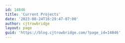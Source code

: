 ```yaml
---
id: 14846
title: 'Current Projects'
date: '2023-08-24T16:29:47-07:00'
author: cjtrowbridge
layout: page
guid: 'https://blog.cjtrowbridge.com/?page_id=14846'
---
```


<!-- wp:latest-posts {"categories":[{"id":811,"count":5,"description":"","link":"https://blog.cjtrowbridge.com/category/blog/projects/current-projects/","name":"Current Projects","slug":"current-projects","taxonomy":"category","parent":220,"meta":[],"yoast_head":"\u003c!\u002d\u002d This site is optimized with the Yoast SEO plugin v21.0 - https://yoast.com/wordpress/plugins/seo/ \u002d\u002d\u003e\n\u003ctitle\u003eCurrent Projects Archives - CJ Trowbridge\u003c/title\u003e\n\u003c!\u002d\u002d Admin only notice: this page does not show a meta description because it does not have one, either write it for this page specifically or go into the [Yoast SEO - Settings] menu and set up a template. \u002d\u002d\u003e\n\u003cmeta name=\u0022robots\u0022 content=\u0022index, follow, max-snippet:-1, max-image-preview:large, max-video-preview:-1\u0022 /\u003e\n\u003clink rel=\u0022canonical\u0022 href=\u0022https://blog.cjtrowbridge.com/category/blog/projects/current-projects/\u0022 /\u003e\n\u003cmeta property=\u0022og:locale\u0022 content=\u0022en_US\u0022 /\u003e\n\u003cmeta property=\u0022og:type\u0022 content=\u0022article\u0022 /\u003e\n\u003cmeta property=\u0022og:title\u0022 content=\u0022Current Projects Archives - CJ Trowbridge\u0022 /\u003e\n\u003cmeta property=\u0022og:url\u0022 content=\u0022https://blog.cjtrowbridge.com/category/blog/projects/current-projects/\u0022 /\u003e\n\u003cmeta property=\u0022og:site_name\u0022 content=\u0022CJ Trowbridge\u0022 /\u003e\n\u003cmeta name=\u0022twitter:card\u0022 content=\u0022summary_large_image\u0022 /\u003e\n\u003cmeta name=\u0022twitter:site\u0022 content=\u0022@cjtrowbridge\u0022 /\u003e\n\u003cscript type=\u0022application/ld+json\u0022 class=\u0022yoast-schema-graph\u0022\u003e{\u0022@context\u0022:\u0022https://schema.org\u0022,\u0022@graph\u0022:[{\u0022@type\u0022:\u0022CollectionPage\u0022,\u0022@id\u0022:\u0022https://blog.cjtrowbridge.com/category/blog/projects/current-projects/\u0022,\u0022url\u0022:\u0022https://blog.cjtrowbridge.com/category/blog/projects/current-projects/\u0022,\u0022name\u0022:\u0022Current Projects Archives - CJ Trowbridge\u0022,\u0022isPartOf\u0022:{\u0022@id\u0022:\u0022https://blog.cjtrowbridge.com/#website\u0022},\u0022breadcrumb\u0022:{\u0022@id\u0022:\u0022https://blog.cjtrowbridge.com/category/blog/projects/current-projects/#breadcrumb\u0022},\u0022inLanguage\u0022:\u0022en-US\u0022},{\u0022@type\u0022:\u0022BreadcrumbList\u0022,\u0022@id\u0022:\u0022https://blog.cjtrowbridge.com/category/blog/projects/current-projects/#breadcrumb\u0022,\u0022itemListElement\u0022:[{\u0022@type\u0022:\u0022ListItem\u0022,\u0022position\u0022:1,\u0022name\u0022:\u0022Home\u0022,\u0022item\u0022:\u0022https://blog.cjtrowbridge.com/\u0022},{\u0022@type\u0022:\u0022ListItem\u0022,\u0022position\u0022:2,\u0022name\u0022:\u0022Blog\u0022,\u0022item\u0022:\u0022https://blog.cjtrowbridge.com/category/blog/\u0022},{\u0022@type\u0022:\u0022ListItem\u0022,\u0022position\u0022:3,\u0022name\u0022:\u0022Projects\u0022,\u0022item\u0022:\u0022https://blog.cjtrowbridge.com/category/blog/projects/\u0022},{\u0022@type\u0022:\u0022ListItem\u0022,\u0022position\u0022:4,\u0022name\u0022:\u0022Current Projects\u0022}]},{\u0022@type\u0022:\u0022WebSite\u0022,\u0022@id\u0022:\u0022https://blog.cjtrowbridge.com/#website\u0022,\u0022url\u0022:\u0022https://blog.cjtrowbridge.com/\u0022,\u0022name\u0022:\u0022CJ Trowbridge\u0022,\u0022description\u0022:\u0022Under discursive construction.\u0022,\u0022publisher\u0022:{\u0022@id\u0022:\u0022https://blog.cjtrowbridge.com/#/schema/person/edaa0fb9bb0ef359fbb332ac4d720d6d\u0022},\u0022potentialAction\u0022:[{\u0022@type\u0022:\u0022SearchAction\u0022,\u0022target\u0022:{\u0022@type\u0022:\u0022EntryPoint\u0022,\u0022urlTemplate\u0022:\u0022https://blog.cjtrowbridge.com/?s={search_term_string}\u0022},\u0022query-input\u0022:\u0022required name=search_term_string\u0022}],\u0022inLanguage\u0022:\u0022en-US\u0022},{\u0022@type\u0022:[\u0022Person\u0022,\u0022Organization\u0022],\u0022@id\u0022:\u0022https://blog.cjtrowbridge.com/#/schema/person/edaa0fb9bb0ef359fbb332ac4d720d6d\u0022,\u0022name\u0022:\u0022cjtrowbridge\u0022,\u0022image\u0022:{\u0022@type\u0022:\u0022ImageObject\u0022,\u0022inLanguage\u0022:\u0022en-US\u0022,\u0022@id\u0022:\u0022https://blog.cjtrowbridge.com/#/schema/person/image/\u0022,\u0022url\u0022:\u0022https://secure.gravatar.com/avatar/fdab7d7fa51ecd16b588a234a05f6eac?s=96\u0026d=mm\u0026r=g\u0022,\u0022contentUrl\u0022:\u0022https://secure.gravatar.com/avatar/fdab7d7fa51ecd16b588a234a05f6eac?s=96\u0026d=mm\u0026r=g\u0022,\u0022caption\u0022:\u0022cjtrowbridge\u0022},\u0022logo\u0022:{\u0022@id\u0022:\u0022https://blog.cjtrowbridge.com/#/schema/person/image/\u0022},\u0022sameAs\u0022:[\u0022http://cjtrowbridge.com\u0022]}]}\u003c/script\u003e\n\u003c!\u002d\u002d / Yoast SEO plugin. \u002d\u002d\u003e","yoast_head_json":{"title":"Current Projects Archives - CJ Trowbridge","robots":{"index":"index","follow":"follow","max-snippet":"max-snippet:-1","max-image-preview":"max-image-preview:large","max-video-preview":"max-video-preview:-1"},"canonical":"https://blog.cjtrowbridge.com/category/blog/projects/current-projects/","og_locale":"en_US","og_type":"article","og_title":"Current Projects Archives - CJ Trowbridge","og_url":"https://blog.cjtrowbridge.com/category/blog/projects/current-projects/","og_site_name":"CJ Trowbridge","twitter_card":"summary_large_image","twitter_site":"@cjtrowbridge","schema":{"@context":"https://schema.org","@graph":[{"@type":"CollectionPage","@id":"https://blog.cjtrowbridge.com/category/blog/projects/current-projects/","url":"https://blog.cjtrowbridge.com/category/blog/projects/current-projects/","name":"Current Projects Archives - CJ Trowbridge","isPartOf":{"@id":"https://blog.cjtrowbridge.com/#website"},"breadcrumb":{"@id":"https://blog.cjtrowbridge.com/category/blog/projects/current-projects/#breadcrumb"},"inLanguage":"en-US"},{"@type":"BreadcrumbList","@id":"https://blog.cjtrowbridge.com/category/blog/projects/current-projects/#breadcrumb","itemListElement":[{"@type":"ListItem","position":1,"name":"Home","item":"https://blog.cjtrowbridge.com/"},{"@type":"ListItem","position":2,"name":"Blog","item":"https://blog.cjtrowbridge.com/category/blog/"},{"@type":"ListItem","position":3,"name":"Projects","item":"https://blog.cjtrowbridge.com/category/blog/projects/"},{"@type":"ListItem","position":4,"name":"Current Projects"}]},{"@type":"WebSite","@id":"https://blog.cjtrowbridge.com/#website","url":"https://blog.cjtrowbridge.com/","name":"CJ Trowbridge","description":"Under discursive construction.","publisher":{"@id":"https://blog.cjtrowbridge.com/#/schema/person/edaa0fb9bb0ef359fbb332ac4d720d6d"},"potentialAction":[{"@type":"SearchAction","target":{"@type":"EntryPoint","urlTemplate":"https://blog.cjtrowbridge.com/?s={search_term_string}"},"query-input":"required name=search_term_string"}],"inLanguage":"en-US"},{"@type":["Person","Organization"],"@id":"https://blog.cjtrowbridge.com/#/schema/person/edaa0fb9bb0ef359fbb332ac4d720d6d","name":"cjtrowbridge","image":{"@type":"ImageObject","inLanguage":"en-US","@id":"https://blog.cjtrowbridge.com/#/schema/person/image/","url":"https://secure.gravatar.com/avatar/fdab7d7fa51ecd16b588a234a05f6eac?s=96\u0026d=mm\u0026r=g","contentUrl":"https://secure.gravatar.com/avatar/fdab7d7fa51ecd16b588a234a05f6eac?s=96\u0026d=mm\u0026r=g","caption":"cjtrowbridge"},"logo":{"@id":"https://blog.cjtrowbridge.com/#/schema/person/image/"},"sameAs":["http://cjtrowbridge.com"]}]}},"_links":{"self":[{"href":"https://blog.cjtrowbridge.com/wp-json/wp/v2/categories/811"}],"collection":[{"href":"https://blog.cjtrowbridge.com/wp-json/wp/v2/categories"}],"about":[{"href":"https://blog.cjtrowbridge.com/wp-json/wp/v2/taxonomies/category"}],"up":[{"embeddable":true,"href":"https://blog.cjtrowbridge.com/wp-json/wp/v2/categories/220"}],"wp:post_type":[{"href":"https://blog.cjtrowbridge.com/wp-json/wp/v2/posts?categories=811"}],"curies":[{"name":"wp","href":"https://api.w.org/{rel}","templated":true}]}}],"postsToShow":99,"displayFeaturedImage":true} /-->